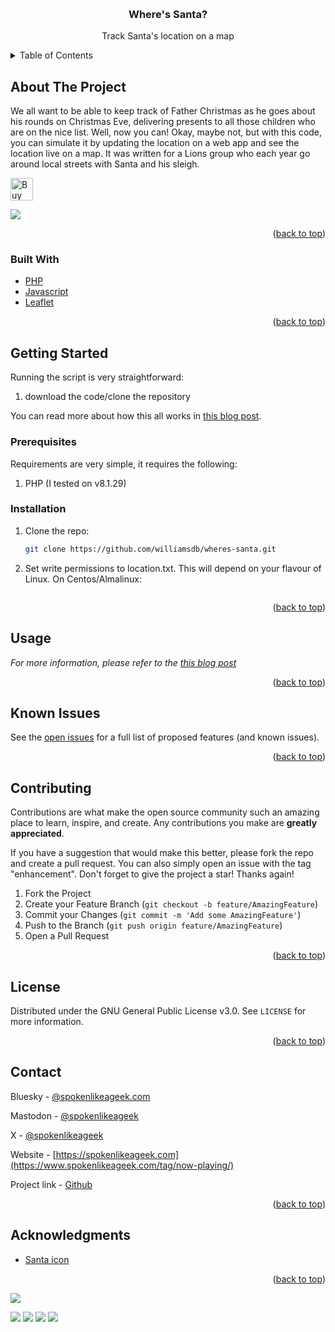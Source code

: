 <a name="readme-top"></a>


<!-- PROJECT LOGO -->
<br />
<div align="center">

<h3 align="center">Where's Santa?</h3>

  <p align="center">
    Track Santa's location on a map
    <br />
  </p>
</div>



<!-- TABLE OF CONTENTS -->
<details>
  <summary>Table of Contents</summary>
  <ol>
    <li>
      <a href="#about-the-project">About The Project</a>
      <ul>
        <li><a href="#built-with">Built With</a></li>
      </ul>
    </li>
    <li>
      <a href="#getting-started">Getting Started</a>
      <ul>
        <li><a href="#prerequisites">Prerequisites</a></li>
        <li><a href="#installation">Installation</a></li>
      </ul>
    </li>
    <li><a href="#usage">Usage</a></li>
    <li><a href="#roadmap">Roadmap</a></li>
    <li><a href="#contributing">Contributing</a></li>
    <li><a href="#license">License</a></li>
    <li><a href="#contact">Contact</a></li>
    <li><a href="#acknowledgments">Acknowledgments</a></li>
  </ol>
</details>



<!-- ABOUT THE PROJECT -->
## About The Project

We all want to be able to keep track of Father Christmas as he goes about his rounds on Christmas Eve, delivering presents to all those children who are on the nice list. Well, now you can! Okay, maybe not, but with this code, you can simulate it by updating the location on a web app and see the location live on a map. It was written for a Lions group who each year go around local streets with Santa and his sleigh.

<a href='https://ko-fi.com/Y8Y0POEES' target='_blank'><img height='36' style='border:0px;height:36px;' src='https://storage.ko-fi.com/cdn/kofi5.png?v=6' border='0' alt='Buy Me a Coffee at ko-fi.com' /></a>

![](https://i0.wp.com/www.spokenlikeageek.com/wp-content/uploads/2024/11/2024-11-12-18-08-39-1.png?w=1250&ssl=1)

<p align="right">(<a href="#readme-top">back to top</a>)</p>



### Built With

* [PHP](https://php.net)
* [Javascript](https://developer.mozilla.org/en-US/docs/Web/JavaScript)
* [Leaflet](https://leafletjs.com/)

<p align="right">(<a href="#readme-top">back to top</a>)</p>



<!-- GETTING STARTED -->
## Getting Started

Running the script is very straightforward:

1. download the code/clone the repository

You can read more about how this all works in [this blog post](tbd).

### Prerequisites

Requirements are very simple, it requires the following:

1. PHP (I tested on v8.1.29)


### Installation

1. Clone the repo:
   ```sh
   git clone https://github.com/williamsdb/wheres-santa.git
   ```
1. Set write permissions to location.txt. This will depend on your flavour of Linux. On Centos/Almalinux:
   ```sudo chown apache:apache location.txt
   ```

<p align="right">(<a href="#readme-top">back to top</a>)</p>



<!-- USAGE EXAMPLES -->
## Usage

_For more information, please refer to the [this blog post](tbd)_

<p align="right">(<a href="#readme-top">back to top</a>)</p>



<!-- ROADMAP -->
## Known Issues

See the [open issues](https://github.com/williamsdb/wheres-santa/issues) for a full list of proposed features (and known issues).

<p align="right">(<a href="#readme-top">back to top</a>)</p>



<!-- CONTRIBUTING -->
## Contributing

Contributions are what make the open source community such an amazing place to learn, inspire, and create. Any contributions you make are **greatly appreciated**.

If you have a suggestion that would make this better, please fork the repo and create a pull request. You can also simply open an issue with the tag "enhancement".
Don't forget to give the project a star! Thanks again!

1. Fork the Project
2. Create your Feature Branch (`git checkout -b feature/AmazingFeature`)
3. Commit your Changes (`git commit -m 'Add some AmazingFeature'`)
4. Push to the Branch (`git push origin feature/AmazingFeature`)
5. Open a Pull Request

<p align="right">(<a href="#readme-top">back to top</a>)</p>



<!-- LICENSE -->
## License

Distributed under the GNU General Public License v3.0. See `LICENSE` for more information.

<p align="right">(<a href="#readme-top">back to top</a>)</p>



<!-- CONTACT -->
## Contact

Bluesky - [@spokenlikeageek.com](https://bsky.app/profile/spokenlikeageek.com)

Mastodon - [@spokenlikeageek](https://techhub.social/@spokenlikeageek)

X - [@spokenlikeageek](https://x.com/spokenlikeageek) 

Website - [https://spokenlikeageek.com](https://www.spokenlikeageek.com/tag/now-playing/)

Project link - [Github](https://github.com/williamsdb/wheres-santa)

<p align="right">(<a href="#readme-top">back to top</a>)</p>


<!-- ACKNOWLEDGMENTS -->
## Acknowledgments

* [Santa icon](https://pngimg.com/image/38731)

<p align="right">(<a href="#readme-top">back to top</a>)</p>



<!-- MARKDOWN LINKS & IMAGES -->

[![](https://github.com/williamsdb/wheres-santa/graphs/contributors)](https://img.shields.io/github/contributors/williamsdb/wheres-santa.svg?style=for-the-badge)

![](https://img.shields.io/github/contributors/williamsdb/wheres-santa.svg?style=for-the-badge)
![](https://img.shields.io/github/forks/williamsdb/wheres-santa.svg?style=for-the-badge)
![](https://img.shields.io/github/stars/williamsdb/wheres-santa.svg?style=for-the-badge)
![](https://img.shields.io/github/issues/williamsdb/wheres-santa.svg?style=for-the-badge)

<!-- https://www.markdownguide.org/basic-syntax/#reference-style-links -->
[contributors-shield]: https://img.shields.io/github/contributors/github_username/repo_name.svg?style=for-the-badge
[contributors-url]: https://github.com/github_username/repo_name/graphs/contributors
[forks-shield]: https://img.shields.io/github/forks/github_username/repo_name.svg?style=for-the-badge
[forks-url]: https://github.com/github_username/repo_name/network/members
[stars-shield]: https://img.shields.io/github/stars/github_username/repo_name.svg?style=for-the-badge
[stars-url]: https://github.com/github_username/repo_name/stargazers
[issues-shield]: https://img.shields.io/github/issues/github_username/repo_name.svg?style=for-the-badge
[issues-url]: https://github.com/github_username/repo_name/issues
[license-shield]: https://img.shields.io/github/license/github_username/repo_name.svg?style=for-the-badge
[license-url]: https://github.com/github_username/repo_name/blob/master/LICENSE.txt
[linkedin-shield]: https://img.shields.io/badge/-LinkedIn-black.svg?style=for-the-badge&logo=linkedin&colorB=555
[linkedin-url]: https://linkedin.com/in/linkedin_username
[product-screenshot]: images/screenshot.png
[Next.js]: https://img.shields.io/badge/next.js-000000?style=for-the-badge&logo=nextdotjs&logoColor=white
[Next-url]: https://nextjs.org/
[React.js]: https://img.shields.io/badge/React-20232A?style=for-the-badge&logo=react&logoColor=61DAFB
[React-url]: https://reactjs.org/
[Vue.js]: https://img.shields.io/badge/Vue.js-35495E?style=for-the-badge&logo=vuedotjs&logoColor=4FC08D
[Vue-url]: https://vuejs.org/
[Angular.io]: https://img.shields.io/badge/Angular-DD0031?style=for-the-badge&logo=angular&logoColor=white
[Angular-url]: https://angular.io/
[Svelte.dev]: https://img.shields.io/badge/Svelte-4A4A55?style=for-the-badge&logo=svelte&logoColor=FF3E00
[Svelte-url]: https://svelte.dev/
[Laravel.com]: https://img.shields.io/badge/Laravel-FF2D20?style=for-the-badge&logo=laravel&logoColor=white
[Laravel-url]: https://laravel.com
[Bootstrap.com]: https://img.shields.io/badge/Bootstrap-563D7C?style=for-the-badge&logo=bootstrap&logoColor=white
[Bootstrap-url]: https://getbootstrap.com
[JQuery.com]: https://img.shields.io/badge/jQuery-0769AD?style=for-the-badge&logo=jquery&logoColor=white
[JQuery-url]: https://jquery.com 
